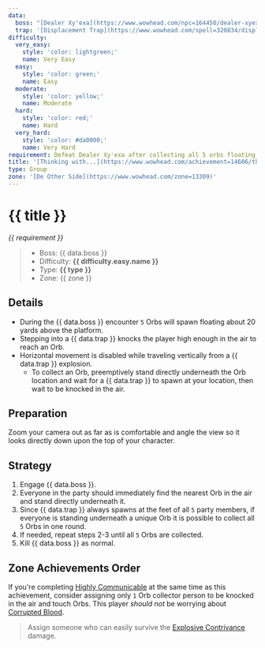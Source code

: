 ```yaml
---
data:
  boss: "[Dealer Xy'exa](https://www.wowhead.com/npc=164450/dealer-xyexa)"
  trap: '[Displacement Trap](https://www.wowhead.com/spell=320834/displacement-trap)'
difficulty:
  very_easy:
    style: 'color: lightgreen;'
    name: Very Easy
  easy:
    style: 'color: green;'
    name: Easy
  moderate:
    style: 'color: yellow;'
    name: Moderate
  hard:
    style: 'color: red;'
    name: Hard
  very_hard:
    style: 'color: #da0000;'
    name: Very Hard
requirement: Defeat Dealer Xy'exa after collecting all 5 orbs floating above her in De Other Side on Mythic Difficulty.
title: '[Thinking with...](https://www.wowhead.com/achievement=14606/thinking-with)'
type: Group
zone: '[De Other Side](https://www.wowhead.com/zone=13309)'
---
```


# {{ title }}

_{{ requirement }}_

> - Boss: {{ data.boss }}
> - Difficulty: **<span style="{{ difficulty.easy.style }}">{{ difficulty.easy.name }}</span>**
> - Type: **{{ type }}**
> - Zone: {{ zone }}

## Details

- During the {{ data.boss }} encounter `5` Orbs will spawn floating about 20 yards above the platform.
- Stepping into a {{ data.trap }} knocks the player high enough in the air to reach an Orb.
- Horizontal movement is disabled while traveling vertically from a {{ data.trap }} explosion.
  - To collect an Orb, preemptively stand directly underneath the Orb location and wait for a {{ data.trap }} to spawn at your location, then wait to be knocked in the air.

## Preparation

Zoom your camera out as far as is comfortable and angle the view so it looks directly down upon the top of your character.

## Strategy

1. Engage {{ data.boss }}.
2. Everyone in the party should immediately find the nearest Orb in the air and stand directly underneath it.
3. Since {{ data.trap }} always spawns at the feet of all `5` party members, if everyone is standing underneath a unique Orb it is possible to collect all `5` Orbs in one round.
4. If needed, repeat steps 2-3 until all `5` Orbs are collected.
5. Kill {{ data.boss }} as normal.

## Zone Achievements Order

If you're completing [Highly Communicable](highly-communicable ':relative') at the same time as this achievement, consider assigning only `1` Orb collector person to be knocked in the air and touch Orbs. This player _should not_ be worrying about [Corrupted Blood](https://www.wowhead.com/spell=322746/corrupted-blood).

> Assign someone who can easily survive the [Explosive Contrivance](https://www.wowhead.com/spell=320230/explosive-contrivance) damage.
